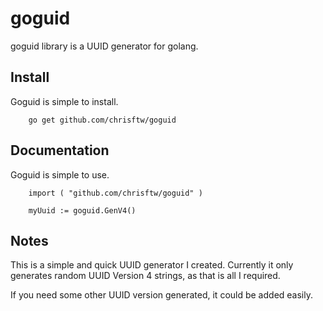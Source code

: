 # goguid
goguid library is a UUID generator for golang.

## Install
Goguid is simple to install.


        go get github.com/chrisftw/goguid

## Documentation
Goguid is simple to use.


        import ( "github.com/chrisftw/goguid" )
        
        myUuid := goguid.GenV4()

## Notes
This is a simple and quick UUID generator I created.  Currently it only generates random UUID Version 4 strings, as that is all I required.

If you need some other UUID version generated, it could be added easily.
